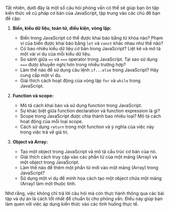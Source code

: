 Tất nhiên, dưới đây là một số câu hỏi phỏng vấn có thể sẽ giúp bạn ôn tập kiến thức về cú pháp cơ bản của JavaScript, tập trung vào các chủ đề bạn đề cập:

1. **Biến, kiểu dữ liệu, toán tử, điều kiện, vòng lặp:**

   - Biến trong JavaScript có thể được khai báo bằng từ khóa nào? Phạm vi của biến được khai báo bằng `let` và `const` khác nhau như thế nào?
   - Có bao nhiêu kiểu dữ liệu cơ bản trong JavaScript? Liệt kê và mô tả một vài ví dụ của mỗi kiểu dữ liệu.
   - So sánh giữa `==` và `===` operator trong JavaScript. Tại sao sử dụng `===` được khuyến nghị hơn trong nhiều trường hợp?
   - Làm thế nào để sử dụng câu lệnh `if...else` trong JavaScript? Hãy cung cấp một ví dụ.
   - Giải thích cách hoạt động của vòng lặp `for` và `while` trong JavaScript.

2. **Function và scope:**

   - Mô tả cách khai báo và sử dụng function trong JavaScript.
   - Sự khác biệt giữa function declaration và function expression là gì?
   - Scope trong JavaScript được chia thành bao nhiêu loại? Mô tả cách hoạt động của mỗi loại scope.
   - Cách sử dụng `return` trong một function và ý nghĩa của việc này trong việc trả về giá trị.

3. **Object và Array:**
   - Tạo một object trong JavaScript và mô tả cấu trúc cơ bản của nó.
   - Giải thích cách truy cập vào các phần tử của một mảng (Array) và một object trong JavaScript.
   - Làm thế nào để thêm một phần tử mới vào một mảng (Array) trong JavaScript?
   - Sử dụng một ví dụ để minh họa cách tạo một object chứa một mảng (Array) làm một thuộc tính.

Nhớ rằng, việc không chỉ trả lời câu hỏi mà còn thực hành thông qua các bài tập và dự án là cách tốt nhất để chuẩn bị cho phỏng vấn. Điều này giúp bạn làm quen với việc áp dụng kiến thức vào các tình huống thực tế.
